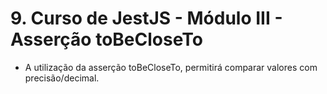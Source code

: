 # 9. Curso de JestJS - Módulo III - Asserção toBeCloseTo

-  A utilização da asserção toBeCloseTo, permitirá comparar valores com precisão/decimal.